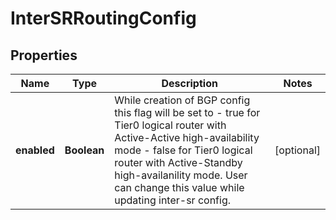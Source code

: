 # InterSRRoutingConfig

## Properties
Name | Type | Description | Notes
------------ | ------------- | ------------- | -------------
**enabled** | **Boolean** | While creation of BGP config this flag will be set to - true for Tier0 logical router with Active-Active high-availability mode - false for Tier0 logical router with Active-Standby high-availanility mode. User can change this value while updating inter-sr config.  |  [optional]
